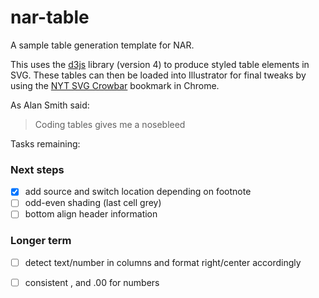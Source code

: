 # nar-table
A sample table generation template for NAR.

This uses the [d3js](https://d3js.org/) library (version 4) to produce styled table elements in SVG. These tables can then be loaded into Illustrator for final tweaks by using the [NYT SVG Crowbar](http://nytimes.github.io/svg-crowbar/) bookmark in Chrome.

As Alan Smith said:
> Coding tables gives me a nosebleed

Tasks remaining:

### Next steps
- [x] add source and switch location depending on footnote
- [ ] odd-even shading (last cell grey)
- [ ] bottom align header information

### Longer term
- [ ] detect text/number in columns and format right/center accordingly
- [ ] consistent , and .00 for numbers


